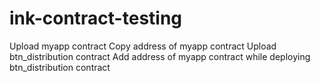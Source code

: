 # ink-contract-testing
Upload myapp contract
Copy address of myapp contract
Upload btn_distribution contract
Add address of myapp contract while deploying btn_distribution contract
